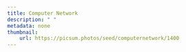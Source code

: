 ```yaml
---
title: Computer Network
description: " "
metadata: none
thumbnail: 
    url: https://picsum.photos/seed/computernetwork/1400
---
```

